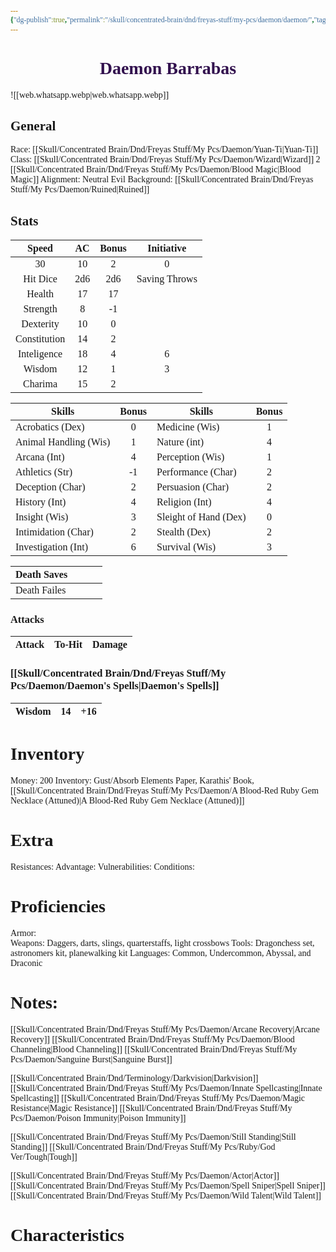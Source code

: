 ```yaml
---
{"dg-publish":true,"permalink":"/skull/concentrated-brain/dnd/freyas-stuff/my-pcs/daemon/daemon/","tags":["Tagless"],"noteIcon":""}
---
```


<style id="Force_Custom_Fonts" type="text/css">@font-face{font-style:normal;font-family:"Merriweather";src:local("Merriweather")}@font-face{font-style:bolder;font-family:"Merriweather";src:local("Merriweather")}@font-face{font-style:normal;font-family:"Merriweather";src:local("Merriweather");unicode-range:U+0-FF,U+2E80-9FFF,U+F900-FAFF,U+FE30-FE4F,U+20000-2FA1F}@font-face{font-style:bolder;font-family:"Merriweather";src:local("Merriweather");unicode-range:U+0-FF,U+2E80-9FFF,U+F900-FAFF,U+FE30-FE4F,U+20000-2FA1F}@font-face{font-style:normal;font-family:"Merriweather";src:local("Merriweather");unicode-range:U+0-FF}@font-face{font-style:bolder;font-family:"Merriweather";src:local("Merriweather");unicode-range:U+0-FF}:not(pre):not(code):not(textarea):not(tt):not(kbd):not(samp):not(var){font-family:"Merriweather"!important}pre,code,textarea,tt,kbd,samp,var{font-family:monospace!important}pre *,code *,textarea *,tt *,kbd *,samp *,var *{font-family:monospace!important}</style>


# <center><span style="color:#32114e">Daemon Barrabas</span></center>



![[web.whatsapp.webp\|web.whatsapp.webp]]
## General
 Race:  [[Skull/Concentrated Brain/Dnd/Freyas Stuff/My Pcs/Daemon/Yuan-Ti\|Yuan-Ti]]
 Class: [[Skull/Concentrated Brain/Dnd/Freyas Stuff/My Pcs/Daemon/Wizard\|Wizard]] 2 [[Skull/Concentrated Brain/Dnd/Freyas Stuff/My Pcs/Daemon/Blood Magic\|Blood Magic]]
 Alignment: Neutral Evil
 Background: [[Skull/Concentrated Brain/Dnd/Freyas Stuff/My Pcs/Daemon/Ruined\|Ruined]]


## Stats

|    Speed     | AC  | Bonus |  Initiative   |
| :----------: | :-: | :---: | :-----------: |
|      30      | 10  |   2   |       0       |
|   Hit Dice   | 2d6 |  2d6  | Saving Throws |
|    Health    | 17  |  17   |               |
|   Strength   |  8  |  -1   |               |
|  Dexterity   | 10  |   0   |               |
| Constitution | 14  |   2   |               |
| Inteligence  | 18  |   4   |       6       |
|    Wisdom    | 12  |   1   |       3       |
|   Charima    | 15  |   2   |               |

| Skills                | Bonus | Skills                | Bonus |
| --------------------- | :---: | --------------------- | :---: |
| Acrobatics (Dex)      |   0   | Medicine (Wis)        |   1   |
| Animal Handling (Wis) |   1   | Nature (int)          |   4   |
| Arcana (Int)          |   4   | Perception (Wis)      |   1   |
| Athletics (Str)       |  -1   | Performance (Char)    |   2   |
| Deception (Char)      |   2   | Persuasion (Char)     |   2   |
| History (Int)         |   4   | Religion (Int)        |   4   |
| Insight (Wis)         |   3   | Sleight of Hand (Dex) |   0   |
| Intimidation (Char)   |   2   | Stealth (Dex)         |   2   |
| Investigation (Int)   |   6   | Survival (Wis)        |   3   |

| Death Saves  |     |     |     |
| ------------ | --- | --- | --- |
| Death Failes |     |     |     |
### Attacks

| Attack | To-Hit | Damage |
| ------ | ------ | ------ |

### [[Skull/Concentrated Brain/Dnd/Freyas Stuff/My Pcs/Daemon/Daemon's Spells\|Daemon's Spells]]

| Wisdom | 14  | +16 |
| ------ | --- | --- |

# Inventory

Money: 200
Inventory: Gust/Absorb Elements Paper, Karathis' Book, [[Skull/Concentrated Brain/Dnd/Freyas Stuff/My Pcs/Daemon/A Blood-Red Ruby Gem Necklace (Attuned)\|A Blood-Red Ruby Gem Necklace (Attuned)]]

# Extra
Resistances: 
Advantage: 
Vulnerabilities: 
Conditions: 
  

# Proficiencies
		
Armor:  
Weapons: Daggers, darts, slings, quarterstaffs, light crossbows
Tools: Dragonchess set, astronomers kit, planewalking kit
Languages: Common, Undercommon, Abyssal, and Draconic

# Notes: 
[[Skull/Concentrated Brain/Dnd/Freyas Stuff/My Pcs/Daemon/Arcane Recovery\|Arcane Recovery]]
[[Skull/Concentrated Brain/Dnd/Freyas Stuff/My Pcs/Daemon/Blood Channeling\|Blood Channeling]]
[[Skull/Concentrated Brain/Dnd/Freyas Stuff/My Pcs/Daemon/Sanguine Burst\|Sanguine Burst]]

[[Skull/Concentrated Brain/Dnd/Terminology/Darkvision\|Darkvision]]
[[Skull/Concentrated Brain/Dnd/Freyas Stuff/My Pcs/Daemon/Innate Spellcasting\|Innate Spellcasting]]
[[Skull/Concentrated Brain/Dnd/Freyas Stuff/My Pcs/Daemon/Magic Resistance\|Magic Resistance]]
[[Skull/Concentrated Brain/Dnd/Freyas Stuff/My Pcs/Daemon/Poison Immunity\|Poison Immunity]]

[[Skull/Concentrated Brain/Dnd/Freyas Stuff/My Pcs/Daemon/Still Standing\|Still Standing]] 
	[[Skull/Concentrated Brain/Dnd/Freyas Stuff/My Pcs/Ruby/God Ver/Tough\|Tough]]

[[Skull/Concentrated Brain/Dnd/Freyas Stuff/My Pcs/Daemon/Actor\|Actor]]
[[Skull/Concentrated Brain/Dnd/Freyas Stuff/My Pcs/Daemon/Spell Sniper\|Spell Sniper]]
[[Skull/Concentrated Brain/Dnd/Freyas Stuff/My Pcs/Daemon/Wild Talent\|Wild Talent]]


# Characteristics 

